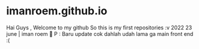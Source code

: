# imanroem.github.io
Hai Guys , Welcome to my github
So this is my first repositories :v
2022 23 june | iman roem 🥶
P : Baru update cok dahlah udah lama ga main front end :(
